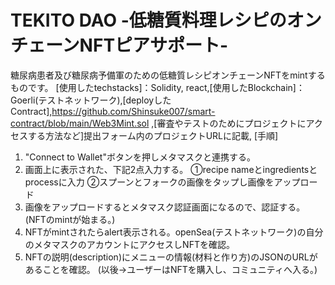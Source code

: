 # TEKITO DAO -低糖質料理レシピのオンチェーンNFTピアサポート-
糖尿病患者及び糖尿病予備軍のための低糖質レシピオンチェーンNFTをmintするものです。
[使用したtechstacks]：Solidity, react,[使用したBlockchain]：Goerli(テストネットワーク),[deployしたContract],https://github.com/Shinsuke007/smart-contract/blob/main/Web3Mint.sol
,[審査やテストのためにプロジェクトにアクセスする方法など]提出フォーム内のプロジェクトURLに記載,
[手順]
1. "Connect to Wallet"ボタンを押しメタマスクと連携する。
2. 画面上に表示された、下記2点入力する。
   ①recipe nameとingredientsとprocessに入力
   ②スプーンとフォークの画像をタップし画像をアップロード
3. 画像をアップロードするとメタマスク認証画面になるので、認証する。(NFTのmintが始まる。)
4. NFTがmintされたらalert表示される。openSea(テストネットワーク)の自分のメタマスクのアカウントにアクセスしNFTを確認。
5. NFTの説明(description)にメニューの情報(材料と作り方)のJSONのURLがあることを確認。
(以後→ユーザーはNFTを購入し、コミュニティへ入る。)

